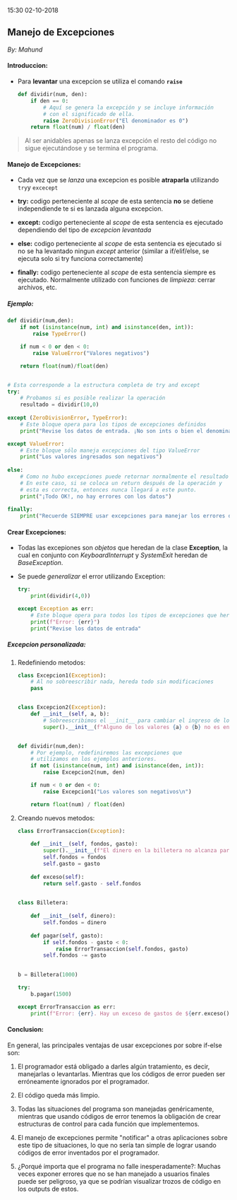 15:30 02-10-2018

## Manejo de Excepciones
_By: Mahund_

#### Introduccion:

- Para **levantar** una excepcion se utiliza el comando **`raise`**

    ```python
    def dividir(num, den):
        if den == 0:
            # Aquí se genera la excepción y se incluye información 
            # con el significado de ella.
            raise ZeroDivisionError("El denominador es 0")
        return float(num) / float(den)
    ```
> Al ser anidables apenas se lanza excepción el resto del código no sigue ejecutándose y se termina el programa.

#### Manejo de Excepciones:

- Cada vez que se *lanza* una excepcion es posible **atraparla** utilizando `try`y `excecept`

- **try:** codigo perteneciente al *scope* de esta sentencia **no** se detiene independiende te si es lanzada alguna excepcion.

- **except:** codigo perteneciente al *scope* de esta sentencia es ejecutado dependiendo del tipo de *excepcion levantada*

- **else:** codigo perteneciente al *scope* de esta sentencia es ejecutado si no se ha levantado ningun *except* anterior (similar a if/elif/else, se ejecuta solo si try funciona correctamente)

- **finally:** codigo perteneciente al *scope* de esta sentencia siempre es ejecutado. Normalmente utilizado con funciones de *limpieza*: cerrar archivos, etc. 

##### Ejemplo:

```python
def dividir(num,den):
    if not (isinstance(num, int) and isinstance(den, int)):
        raise TypeError()

    if num < 0 or den < 0:
        raise ValueError("Valores negativos")

    return float(num)/float(den)


# Esta corresponde a la estructura completa de try and except
try:
    # Probamos si es posible realizar la operación
    resultado = dividir(10,0)
        
except (ZeroDivisionError, TypeError):
    # Este bloque opera para los tipos de excepciones definidos
    print("Revise los datos de entrada. ¡No son ints o bien el denominador es 0!")

except ValueError:
    # Este bloque sólo maneja excepciones del tipo ValueError
    print("Los valores ingresados son negativos")
        
else:
    # Como no hubo excepciones puede retornar normalmente el resultado
    # En este caso, si se coloca un return después de la operación y
    # esta es correcta, entonces nunca llegará a este punto.
    print("¡Todo OK!, no hay errores con los datos")
        
finally:
    print("Recuerde SIEMPRE usar excepciones para manejar los errores de su programa\n")
```

#### Crear Excepciones:

- Todas las excepiones son *objetos* que heredan de la clase **Exception**, la cual en conjunto con *KeyboardInterrupt* y *SystemExit* heredan de *BaseException*.

- Se puede *generalizar* el error utilizando Exception:
    
    ```python
    try:
        print(dividir(4,0))
    
    except Exception as err:
        # Este bloque opera para todos los tipos de excepciones que hereden de Exception
        print(f"Error: {err}")
        print("Revise los datos de entrada"
    ```

##### Excepcion personalizada:

1. Redefiniendo metodos:

    ```python
    class Excepcion1(Exception):
        # Al no sobreescribir nada, hereda todo sin modificaciones
        pass


    class Excepcion2(Exception):
        def __init__(self, a, b):
            # Sobreescribimos el __init__ para cambiar el ingreso de los parámetros
            super().__init__(f"Alguno de los valores {a} o {b} no es entero\n")


    def dividir(num,den):
        # Por ejemplo, redefiniremos las excepciones que
        # utilizamos en los ejemplos anteriores.
        if not (isinstance(num, int) and isinstance(den, int)):
            raise Excepcion2(num, den)

        if num < 0 or den < 0:
            raise Excepcion1("Los valores son negativos\n")

        return float(num) / float(den)
    ```

1. Creando nuevos metodos:

    ```python
    class ErrorTransaccion(Exception):
        
        def __init__(self, fondos, gasto):
            super().__init__(f"El dinero en la billetera no alcanza para pagar ${gasto}")
            self.fondos = fondos
            self.gasto = gasto
        
        def exceso(self):
            return self.gasto - self.fondos

        
    class Billetera:
        
        def __init__(self, dinero):
            self.fondos = dinero
        
        def pagar(self, gasto):
            if self.fondos - gasto < 0:
                raise ErrorTransaccion(self.fondos, gasto)
            self.fondos -= gasto

            
    b = Billetera(1000)

    try:
        b.pagar(1500)

    except ErrorTransaccion as err:
        print(f"Error: {err}. Hay un exceso de gastos de ${err.exceso()}.")
    ```

#### Conclusion:

En general, las principales ventajas de usar excepciones por sobre if-else son:

1. El programador está obligado a darles algún tratamiento, es decir, manejarlas o levantarlas. Mientras que los códigos de error pueden ser erróneamente ignorados por el programador.

1. El código queda más limpio.

1. Todas las situaciones del programa son manejadas genéricamente, mientras que usando códigos de error tenemos la obligación de crear estructuras de control para cada función que implementemos.

1. El manejo de excepciones permite "notificar" a otras aplicaciones sobre este tipo de situaciones, lo que no sería tan simple de lograr usando códigos de error inventados por el programador.

1. ¿Porqué importa que el programa no falle inesperadamente?: Muchas veces exponer errores que no se han manejado a usuarios finales puede ser peligroso, ya que se podrían visualizar trozos de código en los outputs de estos.